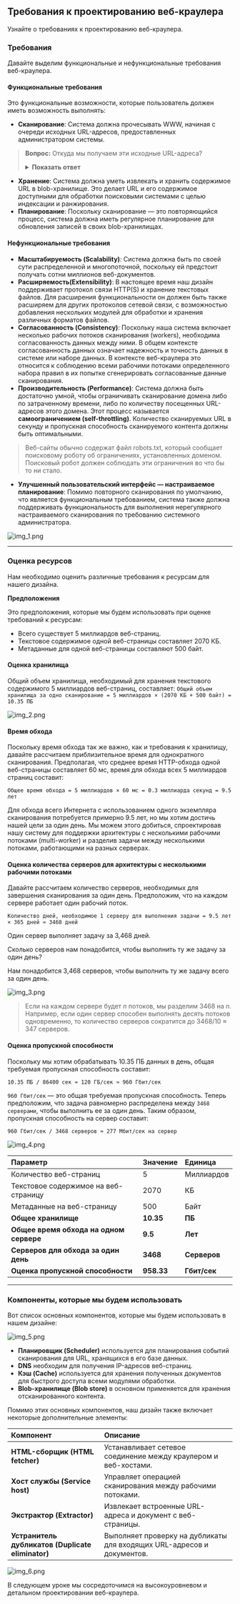 
## **Требования к проектированию веб-краулера**

Узнайте о требованиях к проектированию веб-краулера.


### Требования

Давайте выделим функциональные и нефункциональные требования веб-краулера.

#### Функциональные требования

Это функциональные возможности, которые пользователь должен иметь возможность выполнять:

*   **Сканирование**: Система должна прочесывать WWW, начиная с очереди исходных URL-адресов, предоставленных администратором системы.



> **Вопрос:** Откуда мы получаем эти исходные URL-адреса?
>
> <details>
>  <summary><b>Показать ответ</b></summary>
>
> **Ответ:** Есть два возможных способа создать или собрать исходные URL-адреса:
>
> 1.  Мы можем создавать их вручную.
> 2.  Мы можем сканировать IP-адреса на наличие веб-серверов.
>
> Эти исходные URL-адреса должны быть высокого качества.
></details>



*   **Хранение**: Система должна уметь извлекать и хранить содержимое URL в blob-хранилище. Это делает URL и его содержимое доступными для обработки поисковыми системами с целью индексации и ранжирования.
*   **Планирование**: Поскольку сканирование — это повторяющийся процесс, система должна иметь регулярное планирование для обновления записей в своих blob-хранилищах.

#### Нефункциональные требования

*   **Масштабируемость (Scalability)**: Система должна быть по своей сути распределенной и многопоточной, поскольку ей предстоит получать сотни миллионов веб-документов.
*   **Расширяемость(Extensibility)**: В настоящее время наш дизайн поддерживает протокол связи HTTP(S) и хранение текстовых файлов. Для расширения функциональности он должен быть также расширяем для других протоколов сетевой связи, с возможностью добавления нескольких модулей для обработки и хранения различных форматов файлов.
*   **Согласованность (Consistency)**: Поскольку наша система включает несколько рабочих потоков сканирования (workers), необходима согласованность данных между ними.
    В общем контексте согласованность данных означает надежность и точность данных в системе или наборе данных. В контексте веб-краулера это относится к соблюдению всеми рабочими потоками определенного набора правил в их попытке сгенерировать согласованные данные сканирования.
*   **Производительность (Performance)**: Система должна быть достаточно умной, чтобы ограничивать сканирование домена либо по затраченному времени, либо по количеству посещенных URL-адресов этого домена. Этот процесс называется **самоограничением (self-throttling)**. Количество сканируемых URL в секунду и пропускная способность сканируемого контента должны быть оптимальными. 

>Веб-сайты обычно содержат файл robots.txt, который сообщает поисковому роботу об ограничениях, установленных доменом. Поисковый робот должен соблюдать эти ограничения во что бы то ни стало.

* **Улучшенный пользовательский интерфейс — настраиваемое планирование**: Помимо повторного сканирования по умолчанию, что является функциональным требованием, система также должна поддерживать функциональность для выполнения нерегулярного настраиваемого сканирования по требованию системного администратора.

![img_1.png](img/img_1.png)

---

### Оценка ресурсов

Нам необходимо оценить различные требования к ресурсам для нашего дизайна.

**Предположения**

Это предположения, которые мы будем использовать при оценке требований к ресурсам:

*   Всего существует 5 миллиардов веб-страниц.
*   Текстовое содержимое одной веб-страницы составляет 2070 КБ.
*   Метаданные для одной веб-страницы составляют 500 байт.

#### Оценка хранилища

Общий объем хранилища, необходимый для хранения текстового содержимого 5 миллиардов веб-страниц, составляет:
`Общий объем хранилища за одно сканирование = 5 миллиардов × (2070 КБ + 500 байт) = 10.35 ПБ`

![img_2.png](img/img_2.png)

#### Время обхода

Поскольку время обхода так же важно, как и требования к хранилищу, давайте рассчитаем приблизительное время для однократного сканирования. Предполагая, что среднее время HTTP-обхода одной веб-страницы составляет 60 мс, время для обхода всех 5 миллиардов страниц составит:

`Общее время обхода = 5 миллиардов × 60 мс = 0.3 миллиарда секунд = 9.5 лет`

Для обхода всего Интернета с использованием одного экземпляра сканирования потребуется примерно 9.5 лет, но мы хотим достичь нашей цели за один день. Мы можем этого добиться, спроектировав нашу систему для поддержки архитектуры с несколькими рабочими потоками (multi-worker) и разделив задачи между несколькими потоками, работающими на разных серверах.

#### Оценка количества серверов для архитектуры с несколькими рабочими потоками

Давайте рассчитаем количество серверов, необходимых для завершения сканирования за один день. Предположим, что на каждом сервере работает один рабочий поток.

`Количество дней, необходимое 1 серверу для выполнения задачи = 9.5 лет × 365 дней ≈ 3468 дней`

Один сервер выполняет задачу за 3,468 дней.

Сколько серверов нам понадобится, чтобы выполнить ту же задачу за один день?

Нам понадобится 3,468 серверов, чтобы выполнить ту же задачу всего за один день.

![img_3.png](img/img_3.png)

>Если на каждом сервере будет *n* потоков, мы разделим 3468 на *n*. Например, если один сервер способен выполнять десять потоков одновременно, то количество серверов сократится до 3468/10 ≈ 347 серверов.

#### Оценка пропускной способности

Поскольку мы хотим обрабатывать 10.35 ПБ данных в день, общая требуемая пропускная способность составит:

`10.35 ПБ / 86400 сек ≈ 120 ГБ/сек ≈ 960 Гбит/сек`

`960 Гбит/сек` — это общая требуемая пропускная способность. Теперь предположим, что задача равномерно распределена между `3468 серверами`, чтобы выполнить ее за один день. Таким образом, пропускная способность на сервер составит:

`960 Гбит/сек / 3468 серверов ≈ 277 Мбит/сек на сервер`

![img_4.png](img/img_4.png)


| Параметр | Значение | Единица |
| :--- | :--- | :--- |
| Количество веб-страниц | 5 | Миллиардов |
| Текстовое содержимое на веб-страницу | 2070 | КБ |
| Метаданные на веб-страницу | 500 | Байт |
| **Общее хранилище** | **10.35** | **ПБ** |
| **Общее время обхода на одном сервере**| **9.5** | **Лет** |
| **Серверов для обхода за один день** | **3468** | **Серверов** |
| **Оценка пропускной способности** | **958.33** | **Гбит/сек** |

---

### Компоненты, которые мы будем использовать

Вот список основных компонентов, которые мы будем использовать в нашем дизайне:

![img_5.png](img/img_5.png)

*   **Планировщик (Scheduler)** используется для планирования событий сканирования для URL, хранящихся в его базе данных.
*   **DNS** необходим для получения IP-адресов веб-страниц.
*   **Кэш (Cache)** используется для хранения полученных документов для быстрого доступа всеми модулями обработки.
*   **Blob-хранилище (Blob store)** в основном применяется для хранения отсканированного контента.

Помимо этих основных компонентов, наш дизайн также включает некоторые дополнительные элементы:

| Компонент | Описание |
| :--- | :--- |
| **HTML-сборщик (HTML fetcher)** | Устанавливает сетевое соединение между краулером и веб-хостами. |
| **Хост службы (Service host)** | Управляет операцией сканирования между рабочими потоками. |
| **Экстрактор (Extractor)** | Извлекает встроенные URL-адреса и документ с веб-страницы. |
| **Устранитель дубликатов (Duplicate eliminator)** | Выполняет проверку на дубликаты для входящих URL-адресов и документов. |

![img_6.png](img/img_6.png)

В следующем уроке мы сосредоточимся на высокоуровневом и детальном проектировании веб-краулера.